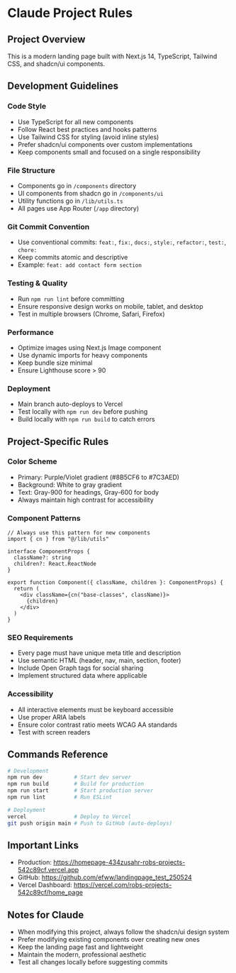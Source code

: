 # Claude Project Rules

## Project Overview
This is a modern landing page built with Next.js 14, TypeScript, Tailwind CSS, and shadcn/ui components.

## Development Guidelines

### Code Style
- Use TypeScript for all new components
- Follow React best practices and hooks patterns
- Use Tailwind CSS for styling (avoid inline styles)
- Prefer shadcn/ui components over custom implementations
- Keep components small and focused on a single responsibility

### File Structure
- Components go in `/components` directory
- UI components from shadcn go in `/components/ui`
- Utility functions go in `/lib/utils.ts`
- All pages use App Router (`/app` directory)

### Git Commit Convention
- Use conventional commits: `feat:`, `fix:`, `docs:`, `style:`, `refactor:`, `test:`, `chore:`
- Keep commits atomic and descriptive
- Example: `feat: add contact form section`

### Testing & Quality
- Run `npm run lint` before committing
- Ensure responsive design works on mobile, tablet, and desktop
- Test in multiple browsers (Chrome, Safari, Firefox)

### Performance
- Optimize images using Next.js Image component
- Use dynamic imports for heavy components
- Keep bundle size minimal
- Ensure Lighthouse score > 90

### Deployment
- Main branch auto-deploys to Vercel
- Test locally with `npm run dev` before pushing
- Build locally with `npm run build` to catch errors

## Project-Specific Rules

### Color Scheme
- Primary: Purple/Violet gradient (#8B5CF6 to #7C3AED)
- Background: White to gray gradient
- Text: Gray-900 for headings, Gray-600 for body
- Always maintain high contrast for accessibility

### Component Patterns
```tsx
// Always use this pattern for new components
import { cn } from "@/lib/utils"

interface ComponentProps {
  className?: string
  children?: React.ReactNode
}

export function Component({ className, children }: ComponentProps) {
  return (
    <div className={cn("base-classes", className)}>
      {children}
    </div>
  )
}
```

### SEO Requirements
- Every page must have unique meta title and description
- Use semantic HTML (header, nav, main, section, footer)
- Include Open Graph tags for social sharing
- Implement structured data where applicable

### Accessibility
- All interactive elements must be keyboard accessible
- Use proper ARIA labels
- Ensure color contrast ratio meets WCAG AA standards
- Test with screen readers

## Commands Reference
```bash
# Development
npm run dev          # Start dev server
npm run build        # Build for production
npm run start        # Start production server
npm run lint         # Run ESLint

# Deployment
vercel               # Deploy to Vercel
git push origin main # Push to GitHub (auto-deploys)
```

## Important Links
- Production: https://homepage-434zusahr-robs-projects-542c89cf.vercel.app
- GitHub: https://github.com/efww/landingpage_test_250524
- Vercel Dashboard: https://vercel.com/robs-projects-542c89cf/home_page

## Notes for Claude
- When modifying this project, always follow the shadcn/ui design system
- Prefer modifying existing components over creating new ones
- Keep the landing page fast and lightweight
- Maintain the modern, professional aesthetic
- Test all changes locally before suggesting commits